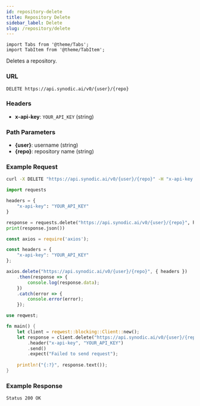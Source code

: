 ```yaml
---
id: repository-delete
title: Repository Delete
sidebar_label: Delete
slug: /repository/delete
---
```


```mdx-code-block
import Tabs from '@theme/Tabs';
import TabItem from '@theme/TabItem';
```


Deletes a repository.


### URL

`DELETE https://api.synodic.ai/v0/{user}/{repo}`

### Headers

- **x-api-key**: `YOUR_API_KEY` (string)

### Path Parameters

- **\{user\}**: username (string)
- **\{repo\}**: repository name (string)

### Example Request

<Tabs>
<TabItem value="Bash">

```bash
curl -X DELETE "https://api.synodic.ai/v0/{user}/{repo}" -H "x-api-key: YOUR_API_KEY"
```

</TabItem>
<TabItem value="Python">

```python
import requests

headers = {
    "x-api-key": "YOUR_API_KEY"
}

response = requests.delete("https://api.synodic.ai/v0/{user}/{repo}", headers=headers)
print(response.json())
```

</TabItem>
<TabItem value="Node.js">

```javascript
const axios = require('axios');

const headers = {
    "x-api-key": "YOUR_API_KEY"
};

axios.delete("https://api.synodic.ai/v0/{user}/{repo}", { headers })
    .then(response => {
        console.log(response.data);
    })
    .catch(error => {
        console.error(error);
    });
```

</TabItem>
<TabItem value="Rust">

```rust
use reqwest;

fn main() {
    let client = reqwest::blocking::Client::new();
    let response = client.delete("https://api.synodic.ai/v0/{user}/{repo}")
        .header("x-api-key", "YOUR_API_KEY")
        .send()
        .expect("Failed to send request");
        
    println!("{:?}", response.text());
}
```

</TabItem>
</Tabs>

### Example Response

`Status 200 OK`
